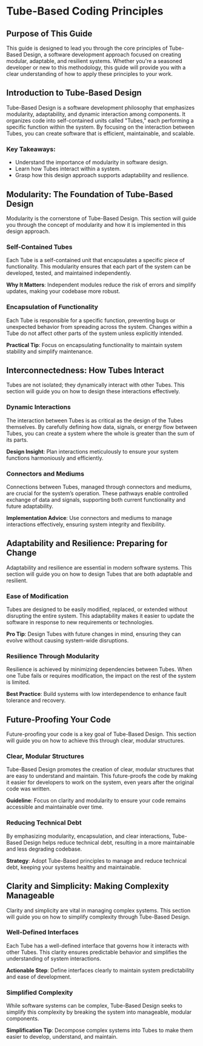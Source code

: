 
# Tube-Based Coding Principles

## Purpose of This Guide

This guide is designed to lead you through the core principles of Tube-Based Design, a software development approach focused on creating modular, adaptable, and resilient systems. Whether you're a seasoned developer or new to this methodology, this guide will provide you with a clear understanding of how to apply these principles to your work.

## Introduction to Tube-Based Design

Tube-Based Design is a software development philosophy that emphasizes modularity, adaptability, and dynamic interaction among components. It organizes code into self-contained units called "Tubes," each performing a specific function within the system. By focusing on the interaction between Tubes, you can create software that is efficient, maintainable, and scalable.

### Key Takeaways:
- Understand the importance of modularity in software design.
- Learn how Tubes interact within a system.
- Grasp how this design approach supports adaptability and resilience.

## Modularity: The Foundation of Tube-Based Design

Modularity is the cornerstone of Tube-Based Design. This section will guide you through the concept of modularity and how it is implemented in this design approach.

### Self-Contained Tubes
Each Tube is a self-contained unit that encapsulates a specific piece of functionality. This modularity ensures that each part of the system can be developed, tested, and maintained independently.

**Why It Matters**: Independent modules reduce the risk of errors and simplify updates, making your codebase more robust.

### Encapsulation of Functionality
Each Tube is responsible for a specific function, preventing bugs or unexpected behavior from spreading across the system. Changes within a Tube do not affect other parts of the system unless explicitly intended.

**Practical Tip**: Focus on encapsulating functionality to maintain system stability and simplify maintenance.

## Interconnectedness: How Tubes Interact

Tubes are not isolated; they dynamically interact with other Tubes. This section will guide you on how to design these interactions effectively.

### Dynamic Interactions
The interaction between Tubes is as critical as the design of the Tubes themselves. By carefully defining how data, signals, or energy flow between Tubes, you can create a system where the whole is greater than the sum of its parts.

**Design Insight**: Plan interactions meticulously to ensure your system functions harmoniously and efficiently.

### Connectors and Mediums
Connections between Tubes, managed through connectors and mediums, are crucial for the system’s operation. These pathways enable controlled exchange of data and signals, supporting both current functionality and future adaptability.

**Implementation Advice**: Use connectors and mediums to manage interactions effectively, ensuring system integrity and flexibility.

## Adaptability and Resilience: Preparing for Change

Adaptability and resilience are essential in modern software systems. This section will guide you on how to design Tubes that are both adaptable and resilient.

### Ease of Modification
Tubes are designed to be easily modified, replaced, or extended without disrupting the entire system. This adaptability makes it easier to update the software in response to new requirements or technologies.

**Pro Tip**: Design Tubes with future changes in mind, ensuring they can evolve without causing system-wide disruptions.

### Resilience Through Modularity
Resilience is achieved by minimizing dependencies between Tubes. When one Tube fails or requires modification, the impact on the rest of the system is limited.

**Best Practice**: Build systems with low interdependence to enhance fault tolerance and recovery.

## Future-Proofing Your Code

Future-proofing your code is a key goal of Tube-Based Design. This section will guide you on how to achieve this through clear, modular structures.

### Clear, Modular Structures
Tube-Based Design promotes the creation of clear, modular structures that are easy to understand and maintain. This future-proofs the code by making it easier for developers to work on the system, even years after the original code was written.

**Guideline**: Focus on clarity and modularity to ensure your code remains accessible and maintainable over time.

### Reducing Technical Debt
By emphasizing modularity, encapsulation, and clear interactions, Tube-Based Design helps reduce technical debt, resulting in a more maintainable and less degrading codebase.

**Strategy**: Adopt Tube-Based principles to manage and reduce technical debt, keeping your systems healthy and maintainable.

## Clarity and Simplicity: Making Complexity Manageable

Clarity and simplicity are vital in managing complex systems. This section will guide you on how to simplify complexity through Tube-Based Design.

### Well-Defined Interfaces
Each Tube has a well-defined interface that governs how it interacts with other Tubes. This clarity ensures predictable behavior and simplifies the understanding of system interactions.

**Actionable Step**: Define interfaces clearly to maintain system predictability and ease of development.

### Simplified Complexity
While software systems can be complex, Tube-Based Design seeks to simplify this complexity by breaking the system into manageable, modular components.

**Simplification Tip**: Decompose complex systems into Tubes to make them easier to develop, understand, and maintain.
